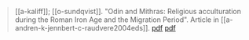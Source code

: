 > [[a-kaliff]]; [[o-sundqvist]]. "Odin and Mithras: Religious acculturation during the Roman Iron Age and the Migration Period". Article in [[a-andren-k-jennbert-c-raudvere2004eds]]. [pdf](https://www.academia.edu/27724226/Odin-and-Mithras-religious-acculturation-during-the-Roman-Iron-Age-and-the-Migration-Period) [pdf](a/a-kaliff-o-sundqvist2006.pdf)